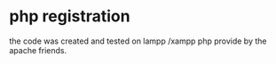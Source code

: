  # php registration 

the code was created and tested on lampp /xampp php provide by 
the apache friends.


